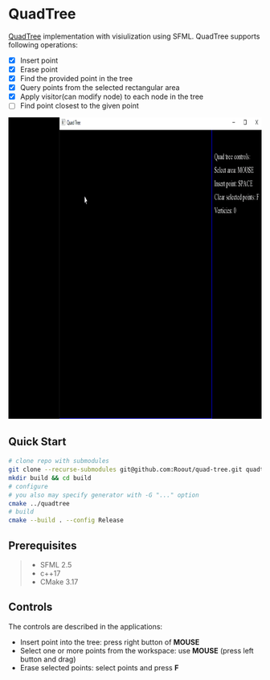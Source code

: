 # QuadTree

[QuadTree](https://en.wikipedia.org/wiki/Quadtree) implementation with visiulization using SFML.
QuadTree supports following operations:

- [x] Insert point
- [x] Erase point
- [x] Find the provided point in the tree
- [x] Query points from the selected rectangular area
- [x] Apply visitor(can modify node) to each node in the tree
- [ ] Find point closest to the given point

<img src="https://github.com/Roout/quad-tree/blob/master/docs/quadtree.gif" width="1000" height="600" />

## Quick Start

```bash
# clone repo with submodules
git clone --recurse-submodules git@github.com:Roout/quad-tree.git quadtree
mkdir build && cd build
# configure
# you also may specify generator with -G "..." option
cmake ../quadtree
# build
cmake --build . --config Release
```

## Prerequisites

> - SFML 2.5
> - c++17
> - CMake 3.17

## Controls

The controls are described in the applications:

- Insert point into the tree: press right button of **MOUSE**
- Select one or more points from the workspace: use **MOUSE** (press left button and drag)
- Erase selected points: select points and press **F**
